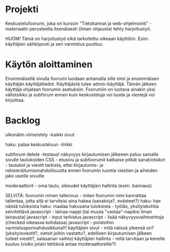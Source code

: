 
# Projekti

Keskustelufoorumi, joka on kurssin "Tietokannat ja web-ohjelmointi" -materiaalin perusteella itsenäisesti (ilman ohjausta) tehty harjoitustyö.

HUOM! Tämä on harjoitustyö eikä tarkoitettu oikeaan käyttöön. Esim. käyttäjien sähköposti ja sen varmistus puuttuu.


# Käytön aloittaminen

Ensimmäisellä sivulla foorumi luodaan antamalla sille nimi ja ensimmäisen käyttäjän käyttäjätiedot. Käyttäjästä tulee admin-käyttäjä. Tämän jälkeen käyttäjä ohjataan foorumin asetuksiin. Foorumiin on luotava ainakin yksi väliotsikko ja subforum ennen kuin keskusteluja voi luoda ja viestejä voi kirjoittaa.


# Backlog
ulkonäön viimeistely -kaikki sivut

haku: palaa keskusteluun -linkki

subforum delete -testaus!
näkyvyys
kirjautumisen jälkeeen paluu samalle sivulle
taulukoiden CSS - etusivu ja subfoorumit
katkaise pitkät sanat/otsikot - taulukot ja viestit
tarkista, ettei kirjautumis- ja rekisteräitumismahdollisuutta ennen foorumin luontia
viestien ja aiheiden jako useille sivuille

moderaattorit - oma taulu, oikeudet
käyttäjien hallinta (esim. bannaus)

SELVITÄ:
foorumin nimen tallennus - miten foorumin nimi kannattaa tallentaa, jotta sitä ei tarvitsisi aina hakea (sanakirja?, evästeet?)
haku: hae näistä tuloksista
haku: maalaa hakusana tuloksista - työläs, yksityiskohtia selvitettävä
javascript - lainaa-nappi (tai muuta "vastaa"-napiksi ilman lainausta)
javascript - input tarkistus
javascript - lisää näkyvyysvaihtoehtoja (checked oikeassa kohdassa)
javascript - poistoihin varmistusponnahdusikkuna!!!
käyttäjien sivut - mitä näissä yleensä on? (yksityisviestit?, vietsit joihin vastattu?, edellisen kirjautumisen jälkeen tulleet viestit?, salasanan vaihto)
käyttäjien hallinta - mitä tarvitaan ja kenelle kuuluu (voiko jotain tehtäviä antaa moderaattoreille?)

